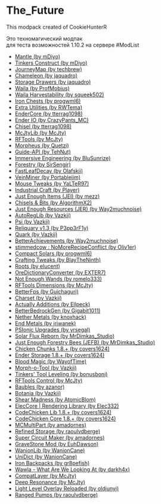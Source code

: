# The_Future
This modpack created of CookieHunterR

Это техномагический модпак <br>
для теста возможностей 1.10.2 на сервере
#ModList

<ul>
<li><a href="https://minecraft.curseforge.com/mc-mods/74924">Mantle (by mDiyo)</a></li>
<li><a href="https://minecraft.curseforge.com/mc-mods/74072">Tinkers Construct (by mDiyo)</a></li>
<li><a href="https://minecraft.curseforge.com/mc-mods/32274">JourneyMap (by techbrew)</a></li>
<li><a href="https://minecraft.curseforge.com/mc-mods/230497">Chameleon (by jaquadro)</a></li>
<li><a href="https://minecraft.curseforge.com/mc-mods/223852">Storage Drawers (by jaquadro)</a></li>
<li><a href="https://minecraft.curseforge.com/mc-mods/73488">Waila (by ProfMobius)</a></li>
<li><a href="https://minecraft.curseforge.com/mc-mods/79287">Waila Harvestability (by squeek502)</a></li>
<li><a href="https://minecraft.curseforge.com/mc-mods/228756">Iron Chests (by progwml6)</a></li>
<li><a href="https://minecraft.curseforge.com/mc-mods/225561">Extra Utilities (by RWTema)</a></li>
<li><a href="https://minecraft.curseforge.com/mc-mods/231868">EnderCore (by tterrag1098)</a></li>
<li><a href="https://minecraft.curseforge.com/mc-mods/64578">Ender IO (by CrazyPants_MC)</a></li>
<li><a href="https://minecraft.curseforge.com/mc-mods/235279">Chisel (by tterrag1098)</a></li>
<li><a href="https://minecraft.curseforge.com/mc-mods/233105">McJtyLib (by McJty)</a></li>
<li><a href="https://minecraft.curseforge.com/mc-mods/224641">RFTools (by McJty)</a></li>
<li><a href="https://minecraft.curseforge.com/mc-mods/69118">Morpheus (by Quetzi)</a></li>
<li><a href="https://minecraft.curseforge.com/mc-mods/228832">Guide-API (by TehNut)</a></li>
<li><a href="https://minecraft.curseforge.com/mc-mods/231951">Immersive Engineering (by BluSunrize)</a></li>
<li><a href="https://minecraft.curseforge.com/mc-mods/59751">Forestry (by SirSengir)</a></li>
<li><a href="https://minecraft.curseforge.com/mc-mods/230976">FastLeafDecay (by Olafskii)</a></li>
<li><a href="https://minecraft.curseforge.com/mc-mods/67133">VeinMiner (by Portablejim)</a></li>
<li><a href="https://minecraft.curseforge.com/mc-mods/60089">Mouse Tweaks (by YaLTeR97)</a></li>
<li><a href="https://minecraft.curseforge.com/mc-mods/242638">Industrial Craft (by Player)</a></li>
<li><a href="https://minecraft.curseforge.com/mc-mods/238222">Just Enough Items (JEI) (by mezz)</a></li>
<li><a href="https://minecraft.curseforge.com/mc-mods/231095">Chisels & Bits (by AlgorithmX2)</a></li>
<li><a href="https://minecraft.curseforge.com/mc-mods/240630">Just Enough Resources (JER) (by Way2muchnoise)</a></li>
<li><a href="https://minecraft.curseforge.com/mc-mods/250363">AutoRegLib (by Vazkii)</a></li>
<li><a href="https://minecraft.curseforge.com/mc-mods/241665">Psi (by Vazkii)</a></li>
<li><a href="https://minecraft.curseforge.com/mc-mods/241319">Reliquary v1.3 (by P3pp3rF1y)</a></li>
<li><a href="https://minecraft.curseforge.com/mc-mods/243121">Quark (by Vazkii)</a></li>
<li><a href="https://minecraft.curseforge.com/mc-mods/235716">BetterAchievements (by Way2muchnoise)</a></li>
<li><a href="https://minecraft.curseforge.com/mc-mods/238123">stimmedcow : NoMoreRecipeConflict (by Oliv1er)</a></li>
<li><a href="https://minecraft.curseforge.com/mc-mods/228759">Compact Solars (by progwml6)</a></li>
<li><a href="https://minecraft.curseforge.com/mc-mods/233071">Crafting Tweaks (by BlayTheNinth)</a></li>
<li><a href="https://minecraft.curseforge.com/mc-mods/246183">Roots (by elucent)</a></li>
<li><a href="https://minecraft.curseforge.com/mc-mods/227564">OreDictionaryConverter (by EXTER7)</a></li>
<li><a href="https://minecraft.curseforge.com/mc-mods/235595">Not Enough Wands (by romelo333)</a></li>
<li><a href="https://minecraft.curseforge.com/mc-mods/240950">RFTools Dimensions (by McJty)</a></li>
<li><a href="https://minecraft.curseforge.com/mc-mods/229876">BetterFps (by Guichaguri)</a></li>
<li><a href="https://minecraft.curseforge.com/mc-mods/246634">Charset (by Vazkii)</a></li>
<li><a href="https://minecraft.curseforge.com/mc-mods/228404">Actually Additions (by Ellpeck)</a></li>
<li><a href="https://minecraft.curseforge.com/mc-mods/223275">BetterBedrockGen (by Gigabit1011)</a></li>
<li><a href="https://minecraft.curseforge.com/mc-mods/243277">Nether Metals (by knoxhack)</a></li>
<li><a href="https://minecraft.curseforge.com/mc-mods/245445">End Metals (by jriwanek)</a></li>
<li><a href="https://minecraft.curseforge.com/mc-mods/247038">PSIonic Upgrades (by yrsegal)</a></li>
<li><a href="https://minecraft.curseforge.com/mc-mods/246974">Solar Flux Reborn (by MrDimkas_Studio)</a></li>
<li><a href="https://minecraft.curseforge.com/mc-mods/247955">Just Enough Forestry Bees (JEFB) (by MrDimkas_Studio)</a></li>
<li><a href="https://minecraft.curseforge.com/mc-mods/243883">Chicken Chunks 1.8.+ (by covers1624)</a></li>
<li><a href="https://minecraft.curseforge.com/mc-mods/245174">Ender Storage 1.8.+ (by covers1624)</a></li>
<li><a href="https://minecraft.curseforge.com/mc-mods/224791">Blood Magic  (by WayofTime)</a></li>
<li><a href="https://minecraft.curseforge.com/mc-mods/245287">Morph-o-Tool (by Vazkii)</a></li>
<li><a href="https://minecraft.curseforge.com/mc-mods/250957">Tinkers' Tool Leveling (by bonusboni)</a></li>
<li><a href="https://minecraft.curseforge.com/mc-mods/250763">RFTools Control (by McJty)</a></li>
<li><a href="https://minecraft.curseforge.com/mc-mods/227083">Baubles (by azanor)</a></li>
<li><a href="https://minecraft.curseforge.com/mc-mods/225643">Botania (by Vazkii)</a></li>
<li><a href="https://minecraft.curseforge.com/mc-mods/250109">Shear Madness (by AtomicBlom)</a></li>
<li><a href="https://minecraft.curseforge.com/mc-mods/227391">ElecCore | Rendering Library (by Elec332)</a></li>
<li><a href="https://minecraft.curseforge.com/mc-mods/242818">CodeChicken Lib 1.8.+ (by covers1624)</a></li>
<li><a href="https://minecraft.curseforge.com/mc-mods/243822">CodeChicken Core 1.8.+ (by covers1624)</a></li>
<li><a href="https://minecraft.curseforge.com/mc-mods/239431">MCMultiPart (by amadornes)</a></li>
<li><a href="https://minecraft.curseforge.com/mc-mods/243076">Refined Storage (by raoulvdberge)</a></li>
<li><a href="https://minecraft.curseforge.com/mc-mods/248619">Super Circuit Maker (by amadornes)</a></li>
<li><a href="https://minecraft.curseforge.com/mc-mods/238551">GraveStone Mod (by EuhDawson)</a></li>
<li><a href="https://minecraft.curseforge.com/mc-mods/253043">WanionLib (by WanionCane)</a></li>
<li><a href="https://minecraft.curseforge.com/mc-mods/244258">UniDict (by WanionCane)</a></li>
<li><a href="https://minecraft.curseforge.com/mc-mods/227049">Iron Backpacks (by gr8pefish)</a></li>
<li><a href="https://minecraft.curseforge.com/mc-mods/224712">Wawla - What Are We Looking At (by darkh4x)</a></li>
<li><a href="https://minecraft.curseforge.com/mc-mods/253729">CompatLayer (by McJty)</a></li>
<li><a href="https://minecraft.curseforge.com/mc-mods/233398">Deep Resonance (by McJty)</a></li>
<li><a href="https://minecraft.curseforge.com/mc-mods/226670">Light Level Overlay Reloaded (by oldjunyi)</a></li>
<li><a href="https://minecraft.curseforge.com/mc-mods/247496">Ranged Pumps (by raoulvdberge)</a></li>
</ul>
